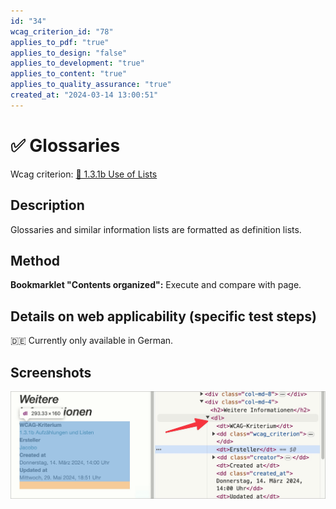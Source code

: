 ```yaml
---
id: "34"
wcag_criterion_id: "78"
applies_to_pdf: "true"
applies_to_design: "false"
applies_to_development: "true"
applies_to_content: "true"
applies_to_quality_assurance: "true"
created_at: "2024-03-14 13:00:51"
---
```


# ✅ Glossaries

Wcag criterion: [📜 1.3.1b Use of Lists](..)

## Description

Glossaries and similar information lists are formatted as definition lists.

## Method

**Bookmarklet "Contents organized":** Execute and compare with page.

## Details on web applicability (specific test steps)

🇩🇪 Currently only available in German.

## Screenshots

![Definitions-Liste in A4AA](images/definitions-liste-in-a4aa.png)
